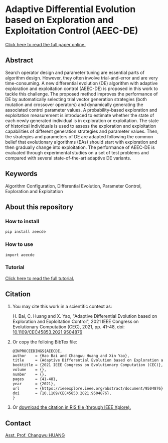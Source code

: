# Adaptive Differential Evolution based on Exploration and Exploitation Control (AEEC-DE)

[Click here to read the full paper online.](https://ieeexplore.ieee.org/abstract/document/9504876)

## Abstract

Search operator design and parameter tuning are essential parts of algorithm design. However, they often involve trial-and-error and are very time-consuming. A new differential evolution (DE) algorithm with adaptive exploration and exploitation control (AEEC-DE) is proposed in this work to tackle this challenge. The proposed method improves the performance of DE by automatically selecting trial vector generation strategies (both mutation and crossover operators) and dynamically generating the associated control parameter values. A probability-based exploration and exploitation measurement is introduced to estimate whether the state of each newly generated individual is in exploration or exploitation. The state of historical individuals is used to assess the exploration and exploitation capabilities of different generation strategies and parameter values. Then, the strategies and parameters of DE are adapted following the common belief that evolutionary algorithms (EAs) should start with exploration and then gradually change into exploitation. The performance of AEEC-DE is evaluated through experimental studies on a set of test problems and compared with several state-of-the-art adaptive DE variants.

## Keywords

Algorithm Configuration, Differential Evolution, Parameter Control, Exploration and Exploitation

## About this repository

### How to install

`pip install aeecde`

### How to use

`import aeecde`

### Tutorial

[Click here to read the full tutorial.](https://github.com/sustech-opal/aeec-de/blob/main/tutorial.ipynb)

## Citation

1. You may cite this work in a scientific context as:

    H. Bai, C. Huang and X. Yao, "Adaptive Differential Evolution based on Exploration and Exploitation Control", 2021 IEEE Congress on Evolutionary Computation (CEC), 2021, pp. 41-48, doi: [10.1109/CEC45853.2021.9504876](https://doi.org/10.1109/CEC45853.2021.9504876)

2. Or copy the folloing BibTex file:

    ```latex
    @INPROCEEDINGS{AEECDE,
    author    = {Hao Bai and Changwu Huang and Xin Yao},
    title     = {Adaptive Differential Evolution based on Exploration and Exploitation Control},
    booktitle = {2021 IEEE Congress on Evolutionary Computation (CEC)},
    volume    = {},
    number    = {},
    pages     = {41-48},
    year      = {2021},
    url       = {https://ieeexplore.ieee.org/abstract/document/9504876},
    doi       = {10.1109/CEC45853.2021.9504876},
    }
    ```

3. Or [download the citation in RIS file (through IEEE Xplore).](https://ieeexplore.ieee.org/abstract/document/9504876)

## Contact

[Asst. Prof. Changwu HUANG](https://faculty.sustech.edu.cn/huangcw3/en/)
